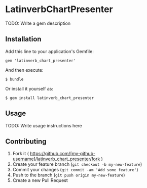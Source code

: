 # LatinverbChartPresenter

TODO: Write a gem description

## Installation

Add this line to your application's Gemfile:

    gem 'latinverb_chart_presenter'

And then execute:

    $ bundle

Or install it yourself as:

    $ gem install latinverb_chart_presenter

## Usage

TODO: Write usage instructions here

## Contributing

1. Fork it ( https://github.com/[my-github-username]/latinverb_chart_presenter/fork )
2. Create your feature branch (`git checkout -b my-new-feature`)
3. Commit your changes (`git commit -am 'Add some feature'`)
4. Push to the branch (`git push origin my-new-feature`)
5. Create a new Pull Request
